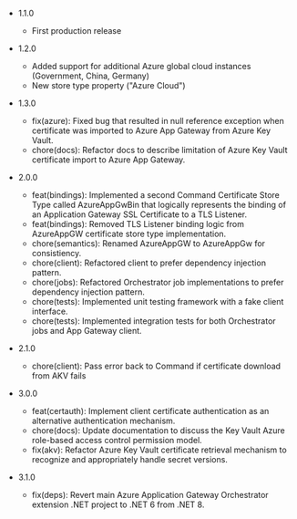 - 1.1.0
  - First production release

- 1.2.0
  - Added support for additional Azure global cloud instances (Government, China, Germany)
  - New store type property ("Azure Cloud")

- 1.3.0
  - fix(azure): Fixed bug that resulted in null reference exception when certificate was imported to Azure App Gateway from Azure Key Vault.
  - chore(docs): Refactor docs to describe limitation of Azure Key Vault certificate import to Azure App Gateway.

- 2.0.0
  - feat(bindings): Implemented a second Command Certificate Store Type called AzureAppGwBin that logically represents the binding of an Application Gateway SSL Certificate to a TLS Listener.
  - feat(bindings): Removed TLS Listener binding logic from AzureAppGW certificate store type implementation.
  - chore(semantics): Renamed AzureAppGW to AzureAppGw for consistiency.
  - chore(client): Refactored client to prefer dependency injection pattern.
  - chore(jobs): Refactored Orchestrator job implementations to prefer dependency injection pattern.
  - chore(tests): Implemented unit testing framework with a fake client interface.
  - chore(tests): Implemented integration tests for both Orchestrator jobs and App Gateway client.

- 2.1.0
  - chore(client): Pass error back to Command if certificate download from AKV fails

- 3.0.0
  - feat(certauth): Implement client certificate authentication as an alternative authentication mechanism.
  - chore(docs): Update documentation to discuss the Key Vault Azure role-based access control permission model.
  - fix(akv): Refactor Azure Key Vault certificate retrieval mechanism to recognize and appropriately handle secret versions.

- 3.1.0
  - fix(deps): Revert main Azure Application Gateway Orchestrator extension .NET project to .NET 6 from .NET 8.
